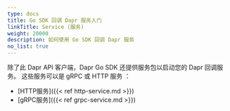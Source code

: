 ```yaml
---
type: docs
title: Go SDK 回调 Dapr 服务入门
linkTitle: Service (服务)
weight: 20000
description: 如何使用 Go SDK 回调 Dapr 服务
no_list: true
---
```


除了此 Dapr API 客户端，Dapr Go SDK 还提供服务包以启动您的 Dapr 回调服务。 这些服务可以是 gRPC 或 HTTP 服务 ：

- [HTTP服务]({{< ref http-service.md >}})
- [gRPC服务]({{< ref grpc-service.md >}})

